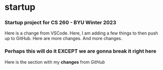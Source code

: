 # startup
### Startup project for CS 260 - BYU Winter 2023

Here is a change from VSCode.
Here, I am adding a few things to then push up to GitHub.
Here are more changes. And more changes.

### Perhaps this will do it EXCEPT we are gonna break it right here

Here is the section with my **changes** from *GitHub*
